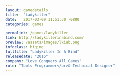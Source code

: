 ```yaml
---
layout: gamedetails
title:  "Ladykiller"
date:   2017-03-09 11:51:30 -0800
categories: games

permalink: /games/ladykiller
link: http://ladykillerinabind.com/
preview: /assets/images/lkiab.png
infoclass: bigimg
fulltitle: "Ladykiller In A Bind"
releasedate: "2016"
company: "Love Conquers All Games"
role: "Tools Programmer</br>& Technical Designer"
---
```


